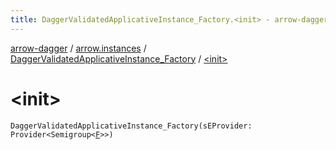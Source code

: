 ```yaml
---
title: DaggerValidatedApplicativeInstance_Factory.<init> - arrow-dagger
---
```


[arrow-dagger](../../index.html) / [arrow.instances](../index.html) / [DaggerValidatedApplicativeInstance_Factory](index.html) / [&lt;init&gt;](./-init-.html)

# &lt;init&gt;

`DaggerValidatedApplicativeInstance_Factory(sEProvider: Provider<Semigroup<`[`F`](index.html#F)`>>)`